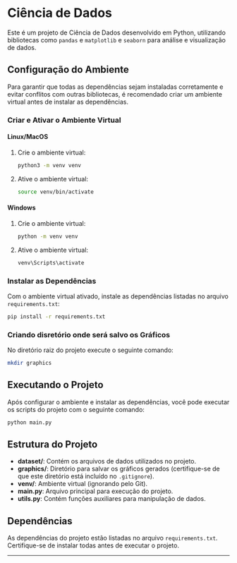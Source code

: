 
# Ciência de Dados

Este é um projeto de Ciência de Dados desenvolvido em Python, utilizando bibliotecas como `pandas` e `matplotlib` e `seaborn` para análise e visualização de dados.

## Configuração do Ambiente

Para garantir que todas as dependências sejam instaladas corretamente e evitar conflitos com outras bibliotecas, é recomendado criar um ambiente virtual antes de instalar as dependências.

### Criar e Ativar o Ambiente Virtual

#### Linux/MacOS
1. Crie o ambiente virtual:
   ```bash
   python3 -m venv venv
   ```

2. Ative o ambiente virtual:
   ```bash
   source venv/bin/activate
   ```

#### Windows
1. Crie o ambiente virtual:
   ```bash
   python -m venv venv
   ```

2. Ative o ambiente virtual:
   ```bash
   venv\Scripts\activate
   ```

### Instalar as Dependências

Com o ambiente virtual ativado, instale as dependências listadas no arquivo `requirements.txt`:
```bash
pip install -r requirements.txt
```

### Criando disretório onde será salvo os Gráficos
No diretório raiz do projeto execute o seguinte comando:
```bash
mkdir graphics 
```

## Executando o Projeto

Após configurar o ambiente e instalar as dependências, você pode executar os scripts do projeto com o seguinte comando:

```bash
python main.py
```

## Estrutura do Projeto

- **dataset/**: Contém os arquivos de dados utilizados no projeto.
- **graphics/**: Diretório para salvar os gráficos gerados (certifique-se de que este diretório está incluído no `.gitignore`).
- **venv/**: Ambiente virtual (ignorando pelo Git).
- **main.py**: Arquivo principal para execução do projeto.
- **utils.py**: Contém funções auxiliares para manipulação de dados.

## Dependências

As dependências do projeto estão listadas no arquivo `requirements.txt`. Certifique-se de instalar todas antes de executar o projeto.

---
